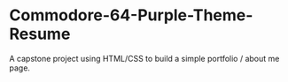 # Commodore-64-Purple-Theme-Resume
A capstone project using HTML/CSS to build a simple portfolio / about me page.
